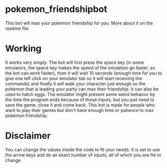 # pokemon_friendshipbot
This bot will max your pokemon friendship for you. More about it on the readme file

# Working

It works very simply. The bot will first press the space key (in some emulators, the space key makes the speed of the emulation go faster, so the bot can work faster), then it will wait 10 seconds (enough time for you to give one left click on your emulator tab so it will start receiving the commands) and finally it will walk your character just enough so the pokémon that is leading your party can max their friendship. It can also be used to hatch eggs. The emulator might present some weird behavior by the time the program ends because of those inputs, but you just need to save the game, close it and come back. This bot is made for people who want to play their games but don't have enough time or patience to max pokémon friendship.

# Disclaimer 

You can change the values inside the code to fit your needs. It is set to use the arrow keys and do an exact number of inputs, all of which you are fre to change
